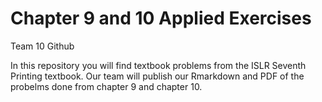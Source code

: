 # Chapter 9 and 10 Applied Exercises
 Team 10 Github


In this repository you will find textbook problems from the ISLR Seventh Printing textbook.
Our team will publish our Rmarkdown and PDF of the probelms done from chapter 9 and chapter 10.
